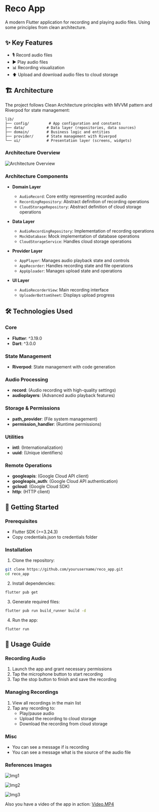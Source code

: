 # Reco App

A modern Flutter application for recording and playing audio files.
Using some principles from clean architecture.

## ✨ Key Features

- 🎙️ Record audio files
- ▶️ Play audio files
- 📊 Recording visualization
- ⬆︎ Upload and download audio files to cloud storage

## 🏗️ Architecture

The project follows Clean Architecture principles with MVVM pattern and Riverpod for state management:

```
lib/
├── config/         # App configuration and constants
├── data/          # Data layer (repositories, data sources)
├── domain/        # Business logic and entities
├── provider/      # State management with Riverpod
└── ui/            # Presentation layer (screens, widgets)
```

### Architecture Overview

![Architecture Overview](arq.png)

### Architecture Components

- **Domain Layer**
  - `AudioRecord`: Core entity representing recorded audio
  - `RecordingRepository`: Abstract definition of recording operations
  - `CloudStorageRepository`: Abstract definition of cloud storage operations

- **Data Layer**
  - `AudioRecordingRepository`: Implementation of recording operations
  - `MockDatabase`: Mock implementation of database operations
  - `CloudStorageService`: Handles cloud storage operations

- **Provider Layer**
  - `AppPlayer`: Manages audio playback state and controls
  - `AppRecorder`: Handles recording state and file operations
  - `AppUploader`: Manages upload state and operations

- **UI Layer**
  - `AudioRecorderView`: Main recording interface
  - `UploaderBottomSheet`: Displays upload progress


## 🛠️ Technologies Used

### Core
- **Flutter**: ^3.19.0
- **Dart**: ^3.0.0

### State Management
- **Riverpod**: State management with code generation

### Audio Processing
- **record**:  (Audio recording with high-quality settings)
- **audioplayers**:  (Advanced audio playback features)

### Storage & Permissions
- **path_provider**:  (File system management)
- **permission_handler**:  (Runtime permissions)

### Utilities
- **intl**:  (Internationalization)
- **uuid**:  (Unique identifiers)


### Remote Operations
- **googleapis**:  (Google Cloud API client)
- **googleapis_auth**: (Google Cloud API authentication)
- **gcloud**:  (Google Cloud SDK)
- **http**:  (HTTP client)

## 🚀 Getting Started

### Prerequisites

- Flutter SDK (>=3.24.3)
- Copy credentials.json to credentials folder

### Installation

1. Clone the repository:
```bash
git clone https://github.com/yourusername/reco_app.git
cd reco_app
```

2. Install dependencies:
```bash
flutter pub get
```

3. Generate required files:
```bash
flutter pub run build_runner build -d
```

4. Run the app:
```bash
flutter run
```

## 📱 Usage Guide

### Recording Audio
1. Launch the app and grant necessary permissions
2. Tap the microphone button to start recording
3. Tap the stop button to finish and save the recording

### Managing Recordings
1. View all recordings in the main list
2. Tap any recording to:
   - Play/pause audio
   - Upload the recording to cloud storage
   - Download the recording from cloud storage


### Misc
- You can see a message if is recording
- You can see a message what is the source of the audio file



### References Images

![Img1](img1.jpeg)

![Img2](img2.jpeg)

![Img3](img3.PNG)


Also you have a video of the app in action: [Video.MP4](video.mp4)
